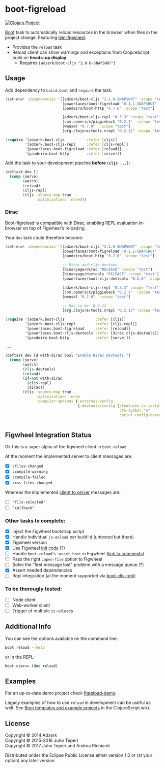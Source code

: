# boot-figreload
[![Clojars Project](https://img.shields.io/clojars/v/powerlaces/boot-figreload.svg)](https://clojars.org/powerlaces/boot-figreload)

[Boot][1] task to automatically reload resources in the browser when files in
the project change. Featuring [lein-figwheel][2].

* Provides the `reload` task
* Reload client can show warnings and exceptions from ClojureScript build on **heads-up display**.
    * Requires `[adzerk/boot-cljs "2.0.0-SNAPSHOT"]`
    
## Usage

Add dependency to `build.boot` and `require` the task:

```clj
(set-env! :dependencies '[[adzerk/boot-cljs "2.1.0-SNAPSHOT" :scope "test"]
                          [powerlaces/boot-figreload "0.1.1-SNAPSHOT" :scope "test"]
                          [pandeiro/boot-http "0.7.6" :scope "test"]

                          [adzerk/boot-cljs-repl "0.3.3" :scope "test"]
                          [com.cemerick/piggieback "0.2.1"  :scope "test"]
                          [weasel "0.7.0"  :scope "test"]
                          [org.clojure/tools.nrepl "0.2.12" :scope "test"]])

(require '[adzerk.boot-cljs          :refer [cljs]]
         '[adzerk.boot-cljs-repl     :refer [cljs-repl]]
         '[powerlaces.boot-figreload :refer [reload]]
         '[pandeiro.boot-http        :refer [serve]])
```

Add the task to your development pipeline **before `(cljs ...)`**:

```clj
(deftask dev []
  (comp (serve)
        (watch)
        (reload)
        (cljs-repl)
        (cljs :source-map true
              :optimizations :none)))
```

### Dirac

Boot-figreload is compatible with Dirac, enabling REPL evaluation in-browser on top of Figwheel's reloading.

Your `dev` task could therefore become:

```clj
(set-env! :dependencies '[[adzerk/boot-cljs "2.1.0-SNAPSHOT" :scope "test"]
                          [powerlaces/boot-figreload "0.1.1-SNAPSHOT" :scope "test"]
                          [pandeiro/boot-http "0.7.6" :scope "test"]
                          
                          ;; Dirac and cljs-devtoos
                          [binaryage/dirac "RELEASE" :scope "test"]
                          [binaryage/devtools "RELEASE" :scope "test"]
                          [powerlaces/boot-cljs-devtools "0.2.0" :scope "test"]

                          [adzerk/boot-cljs-repl "0.3.3" :scope "test"]
                          [com.cemerick/piggieback "0.2.1"  :scope "test"]
                          [weasel "0.7.0"  :scope "test"]
                          
                          ;; Has to be `0.2.13`
                          [org.clojure/tools.nrepl "0.2.13" :scope "test"]])

(require '[adzerk.boot-cljs              :refer [cljs]]
         '[adzerk.boot-cljs-repl         :refer [cljs-repl]]
         '[powerlaces.boot-figreload     :refer [reload]]
         '[powerlaces.boot-cljs-devtools :refer [dirac cljs-devtools]]
         '[pandeiro.boot-http            :refer [serve]])

...

(deftask dev [d with-dirac bool "Enable Dirac Devtools."]
  (comp (serve)
        (watch)
        (cljs-devtools)
        (reload)
        (if-not with-dirac
          (cljs-repl)
          (dirac))
        (cljs :source-map true
              :optimizations :none
              :compiler-options {:external-config
                                 {:devtools/config {:features-to-install [:formatters :hints]
                                                    :fn-symbol "λ"
                                                    :print-config-overrides true}}})))
                                                    
```
                      
                                                    
## Figwheel Integration Status

Ok this is a super alpha of the figwheel client in `boot-reload`.

At the moment the implemented server to client messages are:

- [x] `:files-changed`
- [x] `:compile-warning`
- [x] `:compile-failed`
- [x] `:css-files-changed`

Whereas the implemented [client to server](https://github.com/arichiardi/lein-figwheel/blob/boot-reload-changes/sidecar/src/figwheel_sidecar/components/figwheel_server.clj#L75) messages are:

- [ ] `"file-selected"` 
- [ ] `"callback"`

### Other tasks to complete:

- [x] Inject the Figwheel bootstrap script
- [x] Handle individual `js-onload` per build id (untested but there)
- [x] Figwheel version
- [x] Use Figwheel [init code](https://github.com/bhauman/lein-figwheel/blob/cc2d188ab041fc92551d3c4a8201729c47fe5846/sidecar/src/figwheel_sidecar/build_middleware/injection.clj#L171) (?)
- [ ] Handle `boot-reload`'s `:asset-host` in Figwheel ([link to comments](https://github.com/adzerk-oss/boot-reload/commit/e27e330d9f688875ba19d56e825cd9e81013e58e#commitcomment-20350456))
- [ ] Pass the right `:open-file` option to Figwheel
- [ ] Solve the "first message lost" problem with a message queue (?) 
- [x] Assert needed dependencies
- [ ] Repl integration (at the moment supported via [boot-cljs-repl][3])

### To be thorougly tested:

- [ ] Node client
- [ ] Web-worker client
- [ ] Trigger of multiple `js-onload`s

## Additional Info

You can see the options available on the command line:

```bash
boot reload --help
```

or in the REPL:

```clj
boot.user=> (doc reload)
```

## Examples

For an up-to-date demo project check [figreload-demo][4].

Legacy examples of how to use `reload` in development can be useful as well. See
[Boot templates and example projects][5] in the ClojureScript wiki.

## License

Copyright &copy; 2014 Adzerk<br>
Copyright &copy; 2015-2016 Juho Teperi<br>
Copyright &copy; 2017 Juho Teperi and Andrea Richiardi

Distributed under the Eclipse Public License either version 1.0 or (at
your option) any later version.

[1]:                https://github.com/boot-clj/boot
[2]:                https://github.com/bhauman/lein-figwheel
[3]:                https://github.com/adzerk-oss/boot-cljs-repl
[4]:                https://github.com/arichiardi/figreload-demo
[5]:                https://github.com/clojure/clojurescript/wiki#boot
